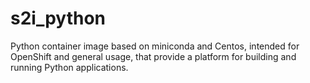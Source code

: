 # s2i_python
Python container image based on miniconda and Centos, intended for OpenShift and general usage, that provide a platform for building and running Python applications.
